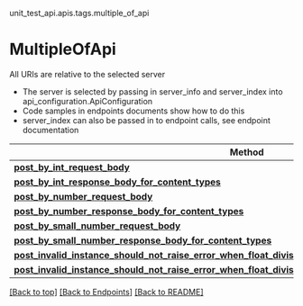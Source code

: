 <a name="top"></a>
unit_test_api.apis.tags.multiple_of_api
# MultipleOfApi

All URIs are relative to the selected server
- The server is selected by passing in server_info and server_index into api_configuration.ApiConfiguration
- Code samples in endpoints documents show how to do this
- server_index can also be passed in to endpoint calls, see endpoint documentation

Method | Description
------ | -------------
[**post_by_int_request_body**](multiple_of_api/post_by_int_request_body.md) | 
[**post_by_int_response_body_for_content_types**](multiple_of_api/post_by_int_response_body_for_content_types.md) | 
[**post_by_number_request_body**](multiple_of_api/post_by_number_request_body.md) | 
[**post_by_number_response_body_for_content_types**](multiple_of_api/post_by_number_response_body_for_content_types.md) | 
[**post_by_small_number_request_body**](multiple_of_api/post_by_small_number_request_body.md) | 
[**post_by_small_number_response_body_for_content_types**](multiple_of_api/post_by_small_number_response_body_for_content_types.md) | 
[**post_invalid_instance_should_not_raise_error_when_float_division_inf_request_body**](multiple_of_api/post_invalid_instance_should_not_raise_error_when_float_division_inf_request_body.md) | 
[**post_invalid_instance_should_not_raise_error_when_float_division_inf_response_body_for_content_types**](multiple_of_api/post_invalid_instance_should_not_raise_error_when_float_division_inf_response_body_for_content_types.md) | 

[[Back to top]](#top) [[Back to Endpoints]](../../../README.md#Endpoints) [[Back to README]](../../../README.md)
